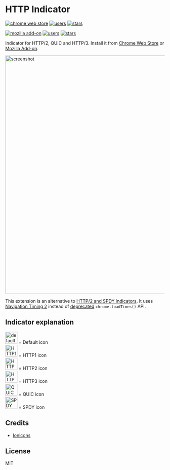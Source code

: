 # HTTP Indicator

[![chrome web store](https://badgen.net/chrome-web-store/v/hgcomhbcacfkpffiphlmnlhpppcjgmbl)](https://chrome.google.com/webstore/detail/hgcomhbcacfkpffiphlmnlhpppcjgmbl)
[![users](https://badgen.net/chrome-web-store/users/hgcomhbcacfkpffiphlmnlhpppcjgmbl)](https://chrome.google.com/webstore/detail/hgcomhbcacfkpffiphlmnlhpppcjgmbl)
[![stars](https://badgen.net/chrome-web-store/stars/hgcomhbcacfkpffiphlmnlhpppcjgmbl)](https://chrome.google.com/webstore/detail/hgcomhbcacfkpffiphlmnlhpppcjgmbl)

[![mozilla add-on](https://badgen.net/amo/v/http-indicator)](https://addons.mozilla.org/en-US/firefox/addon/http-indicator/)
[![users](https://badgen.net/amo/users/http-indicator)](https://addons.mozilla.org/en-US/firefox/addon/http-indicator/)
[![stars](https://badgen.net/amo/stars/http-indicator)](https://addons.mozilla.org/en-US/firefox/addon/http-indicator/)

Indicator for HTTP/2, QUIC and HTTP/3. Install it from [Chrome Web Store](https://chrome.google.com/webstore/detail/hgcomhbcacfkpffiphlmnlhpppcjgmbl) or [Mozilla Add-on](https://addons.mozilla.org/en-US/firefox/addon/http-indicator/).

<img width="752" src="assets/screenshot-1.png" alt="screenshot" />

This extension is an alternative to [HTTP/2 and SPDY indicators](https://chrome.google.com/webstore/detail/http2-and-spdy-indicator/mpbpobfflnpcgagjijhmgnchggcjblin). It uses [Navigation Timing 2](https://www.w3.org/TR/navigation-timing-2/) instead of [deprecated](https://developers.google.com/web/updates/2017/12/chrome-loadtimes-deprecated) `chrome.loadTimes()` API.

## Indicator explanation
<img width="38" src="/public/icons/default.png" alt="default" /> = Default icon <br>
<img width="38" src="/public/icons/h1.png" alt="HTTP1" /> = HTTP1 icon <br>
<img width="38" src="/public/icons/h2.png" alt="HTTP2" /> = HTTP2 icon <br>
<img width="38" src="/public/icons/h3.png" alt="HTTP3" /> = HTTP3 icon <br>
<img width="38" src="/public/icons/hq.png" alt="QUIC" /> = QUIC icon <br>
<img width="38" src="/public/icons/spdy.png" alt="SPDY" /> = SPDY icon <br>

## Credits

- [Ionicons](https://ionicons.com/)

## License

MIT
